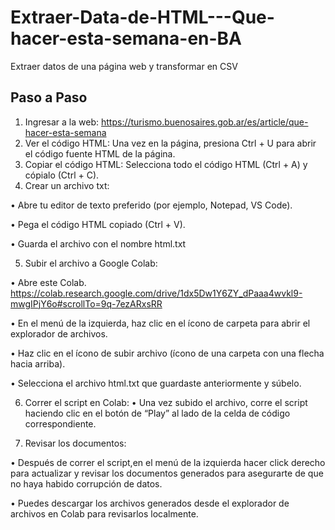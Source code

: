# Extraer-Data-de-HTML---Que-hacer-esta-semana-en-BA
Extraer datos de una página web y transformar en CSV
## Paso a Paso 
1.	Ingresar a la web: https://turismo.buenosaires.gob.ar/es/article/que-hacer-esta-semana
2.	Ver el código HTML: Una vez en la página, presiona Ctrl + U para abrir el código fuente HTML de la página.
3.	Copiar el código HTML: Selecciona todo el código HTML (Ctrl + A) y cópialo (Ctrl + C).
4.	Crear un archivo txt:

•	Abre tu editor de texto preferido (por ejemplo, Notepad, VS Code).

•	Pega el código HTML copiado (Ctrl + V).

•	Guarda el archivo con el nombre html.txt

5.	Subir el archivo a Google Colab:

•	Abre este Colab. https://colab.research.google.com/drive/1dx5Dw1Y6ZY_dPaaa4wvkl9-mwgIPjY6o#scrollTo=9q-7ezARxsRR

•	En el menú de la izquierda, haz clic en el ícono de carpeta para abrir el explorador de archivos.

•	Haz clic en el ícono de subir archivo (ícono de una carpeta con una flecha hacia arriba).

•	Selecciona el archivo html.txt que guardaste anteriormente y súbelo.

6.	Correr el script en Colab:
•	Una vez subido el archivo, corre el script haciendo clic en el botón de “Play” al lado de la celda de código correspondiente.

7.	Revisar los documentos:
   
•	Después de correr el script,en el menú de la izquierda hacer click derecho para actualizar y revisar los documentos generados para asegurarte de que no haya habido corrupción de datos.

•	Puedes descargar los archivos generados desde el explorador de archivos en Colab para revisarlos localmente.

